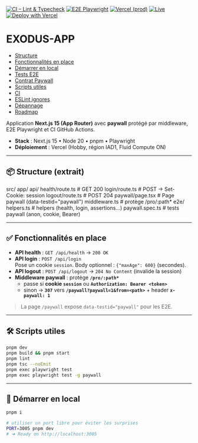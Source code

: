 <!-- Badges -->
[![CI – Lint & Typecheck](https://github.com/mchateau66-hub/EXODUS-APP/actions/workflows/ci-lint-typecheck.yml/badge.svg?branch=main)](https://github.com/mchateau66-hub/EXODUS-APP/actions/workflows/ci-lint-typecheck.yml)
[![E2E Playwright](https://github.com/mchateau66-hub/EXODUS-APP/actions/workflows/e2e-playwright.yml/badge.svg?branch=main)](https://github.com/mchateau66-hub/EXODUS-APP/actions/workflows/e2e-playwright.yml)
[![Vercel (prod)](https://img.shields.io/github/deployments/mchateau66-hub/EXODUS-APP/Production?label=vercel%20(prod)&logo=vercel&logoColor=white)](https://vercel.com/mchateau66-hub/exodus-app/deployments)
[![Live](https://img.shields.io/badge/live-Vercel-000?logo=vercel&logoColor=white)](https://exodus-app.vercel.app)
[![Deploy with Vercel](https://vercel.com/button)](https://vercel.com/new/clone?repository-url=https://github.com/mchateau66-hub/EXODUS-APP)


# EXODUS-APP

- [Structure](#-structure-extrait)
- [Fonctionnalités en place](#-fonctionnalités-en-place)
- [Démarrer en local](#-démarrer-en-local)
- [Tests E2E](#-tests-e2e-playwright)
- [Contrat Paywall](#-contrat-paywall-rappel)
- [Scripts utiles](#scripts-utiles)
- [CI](#-ci)
- [ESLint ignores](#eslint-ignores-flat-config)
- [Dépannage](#-dépannage)
- [Roadmap](#-roadmap-courte)

Application **Next.js 15 (App Router)** avec **paywall** protégé par middleware, E2E Playwright et CI GitHub Actions.

- **Stack** : Next.js 15 • Node 20 • pnpm • Playwright  
- **Déploiement** : Vercel (Hobby, région IAD1, Fluid Compute ON)

---
<a id="structure"></a>
## 📦 Structure (extrait)

src/
app/
api/
health/route.ts # GET 200
login/route.ts # POST -> Set-Cookie: session
logout/route.ts # POST 204
paywall/page.tsx # Page paywall (data-testid="paywall")
middleware.ts # protège /pro/:path*
e2e/
helpers.ts # helpers (health, login, assertions…)
paywall.spec.ts # tests paywall (anon, cookie, Bearer)

---

## ✅ Fonctionnalités en place

- **API health** : `GET /api/health` → `200 OK`
- **API login** : `POST /api/login`  
  Pose un cookie `session`. Body optionnel : `{"maxAge": 600}` (secondes).
- **API logout** : `POST /api/logout` → `204 No Content` (invalide la session)
- **Middleware paywall** : protège **`/pro/:path*`**
  - passe si **cookie `session`** ou **`Authorization: Bearer <token>`**
  - sinon → **`307`** vers **`/paywall?paywall=1&from=<path>`** + header **`x-paywall: 1`**

> La page `/paywall` expose `data-testid="paywall"` pour les E2E.

---

<a id="scripts-utiles"></a>
## 🛠️ Scripts utiles

```bash
pnpm dev
pnpm build && pnpm start
pnpm lint
pnpm tsc --noEmit
pnpm exec playwright test
pnpm exec playwright test -g paywall
```
---

## 🏁 Démarrer en local

```bash
pnpm i

# utiliser un port libre pour éviter les surprises
PORT=3005 pnpm dev
# ➜ Ready on http://localhost:3005
